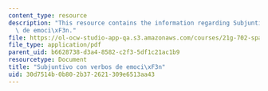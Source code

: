 ```yaml
---
content_type: resource
description: "This resource contains the information regarding Subjuntivo con verbos\
  \ de emoci\xF3n."
file: https://ol-ocw-studio-app-qa.s3.amazonaws.com/courses/21g-702-spanish-ii-spring-2004/30d7514b0b802b372621309e6513aa43_MIT21G_702S04_30bin.pdf
file_type: application/pdf
parent_uid: b6628738-d3a4-8582-c2f3-5df1c21ac1b9
resourcetype: Document
title: "Subjuntivo con verbos de emoci\xF3n"
uid: 30d7514b-0b80-2b37-2621-309e6513aa43
---
```

